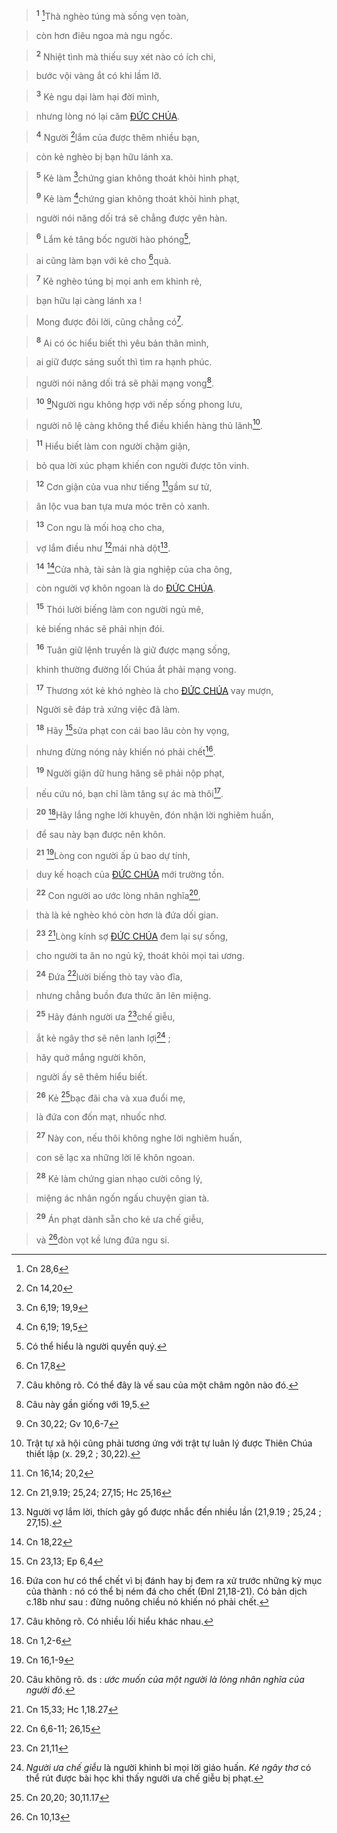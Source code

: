 > <sup><b>1</b></sup> [^1@-7890e656-80ae-4e44-85d5-7faf8e3c3245]Thà nghèo túng mà sống vẹn toàn,
>


> còn hơn điêu ngoa mà ngu ngốc.
>


> <sup><b>2</b></sup> Nhiệt tình mà thiếu suy xét nào có ích chi,
>


> bước vội vàng ắt có khi lầm lỡ.
>


> <sup><b>3</b></sup> Kẻ ngu dại làm hại đời mình,
>


> nhưng lòng nó lại căm [ĐỨC CHÚA]().
>


> <sup><b>4</b></sup> Người [^2@-7890e656-80ae-4e44-85d5-7faf8e3c3245]lắm của được thêm nhiều bạn,
>


> còn kẻ nghèo bị bạn hữu lánh xa.
>


> <sup><b>5</b></sup> Kẻ làm [^3@-7890e656-80ae-4e44-85d5-7faf8e3c3245]chứng gian không thoát khỏi hình phạt,
> 
> <sup><b>9</b></sup> Kẻ làm [^5@-7890e656-80ae-4e44-85d5-7faf8e3c3245]chứng gian không thoát khỏi hình phạt,
>


> người nói năng dối trá sẽ chẳng được yên hàn.
>


> <sup><b>6</b></sup> Lắm kẻ tâng bốc người hào phóng[^1-7890e656-80ae-4e44-85d5-7faf8e3c3245],
>


> ai cũng làm bạn với kẻ cho [^4@-7890e656-80ae-4e44-85d5-7faf8e3c3245]quà.
>


> <sup><b>7</b></sup> Kẻ nghèo túng bị mọi anh em khinh rẻ,
>


> bạn hữu lại càng lánh xa !
>


> Mong được đôi lời, cũng chẳng có[^2-7890e656-80ae-4e44-85d5-7faf8e3c3245].
>


> <sup><b>8</b></sup> Ai có óc hiểu biết thì yêu bản thân mình,
>


> ai giữ được sáng suốt thì tìm ra hạnh phúc.
>


> người nói năng dối trá sẽ phải mạng vong[^3-7890e656-80ae-4e44-85d5-7faf8e3c3245].
>


> <sup><b>10</b></sup> [^6@-7890e656-80ae-4e44-85d5-7faf8e3c3245]Người ngu không hợp với nếp sống phong lưu,
>


> người nô lệ càng không thể điều khiển hàng thủ lãnh[^4-7890e656-80ae-4e44-85d5-7faf8e3c3245].
>


> <sup><b>11</b></sup> Hiểu biết làm con người chậm giận,
>


> bỏ qua lời xúc phạm khiến con người được tôn vinh.
>


> <sup><b>12</b></sup> Cơn giận của vua như tiếng [^7@-7890e656-80ae-4e44-85d5-7faf8e3c3245]gầm sư tử,
>


> ân lộc vua ban tựa mưa móc trên cỏ xanh.
>


> <sup><b>13</b></sup> Con ngu là mối hoạ cho cha,
>


> vợ lắm điều như [^8@-7890e656-80ae-4e44-85d5-7faf8e3c3245]mái nhà dột[^5-7890e656-80ae-4e44-85d5-7faf8e3c3245].
>


> <sup><b>14</b></sup> [^9@-7890e656-80ae-4e44-85d5-7faf8e3c3245]Cửa nhà, tài sản là gia nghiệp của cha ông,
>


> còn người vợ khôn ngoan là do [ĐỨC CHÚA]().
>


> <sup><b>15</b></sup> Thói lười biếng làm con người ngủ mê,
>


> kẻ biếng nhác sẽ phải nhịn đói.
>


> <sup><b>16</b></sup> Tuân giữ lệnh truyền là giữ được mạng sống,
>


> khinh thường đường lối Chúa ắt phải mạng vong.
>


> <sup><b>17</b></sup> Thương xót kẻ khó nghèo là cho [ĐỨC CHÚA]() vay mượn,
>


> Người sẽ đáp trả xứng việc đã làm.
>


> <sup><b>18</b></sup> Hãy [^10@-7890e656-80ae-4e44-85d5-7faf8e3c3245]sửa phạt con cái bao lâu còn hy vọng,
>


> nhưng đừng nóng nảy khiến nó phải chết[^6-7890e656-80ae-4e44-85d5-7faf8e3c3245].
>


> <sup><b>19</b></sup> Người giận dữ hung hăng sẽ phải nộp phạt,
>


> nếu cứu nó, bạn chỉ làm tăng sự ác mà thôi[^7-7890e656-80ae-4e44-85d5-7faf8e3c3245].
>


> <sup><b>20</b></sup> [^11@-7890e656-80ae-4e44-85d5-7faf8e3c3245]Hãy lắng nghe lời khuyên, đón nhận lời nghiêm huấn,
>


> để sau này bạn được nên khôn.
>


> <sup><b>21</b></sup> [^12@-7890e656-80ae-4e44-85d5-7faf8e3c3245]Lòng con người ấp ủ bao dự tính,
>


> duy kế hoạch của [ĐỨC CHÚA]() mới trường tồn.
>


> <sup><b>22</b></sup> Con người ao ước lòng nhân nghĩa[^8-7890e656-80ae-4e44-85d5-7faf8e3c3245],
>


> thà là kẻ nghèo khó còn hơn là đứa dối gian.
>


> <sup><b>23</b></sup> [^13@-7890e656-80ae-4e44-85d5-7faf8e3c3245]Lòng kính sợ [ĐỨC CHÚA]() đem lại sự sống,
>


> cho người ta ăn no ngủ kỹ, thoát khỏi mọi tai ương.
>


> <sup><b>24</b></sup> Đứa [^14@-7890e656-80ae-4e44-85d5-7faf8e3c3245]lười biếng thò tay vào đĩa,
>


> nhưng chẳng buồn đưa thức ăn lên miệng.
>


> <sup><b>25</b></sup> Hãy đánh người ưa [^15@-7890e656-80ae-4e44-85d5-7faf8e3c3245]chế giễu,
>


> ắt kẻ ngây thơ sẽ nên lanh lợi[^9-7890e656-80ae-4e44-85d5-7faf8e3c3245] ;
>


> hãy quở mắng người khôn,
>


> người ấy sẽ thêm hiểu biết.
>


> <sup><b>26</b></sup> Kẻ [^16@-7890e656-80ae-4e44-85d5-7faf8e3c3245]bạc đãi cha và xua đuổi mẹ,
>


> là đứa con đốn mạt, nhuốc nhơ.
>


> <sup><b>27</b></sup> Này con, nếu thôi không nghe lời nghiêm huấn,
>


> con sẽ lạc xa những lời lẽ khôn ngoan.
>


> <sup><b>28</b></sup> Kẻ làm chứng gian nhạo cười công lý,
>


> miệng ác nhân ngốn ngấu chuyện gian tà.
>


> <sup><b>29</b></sup> Án phạt dành sẵn cho kẻ ưa chế giễu,
>


> và [^17@-7890e656-80ae-4e44-85d5-7faf8e3c3245]đòn vọt kề lưng đứa ngu si.
>

[^1-7890e656-80ae-4e44-85d5-7faf8e3c3245]: Có thể hiểu là người quyền quý.
[^2-7890e656-80ae-4e44-85d5-7faf8e3c3245]: Câu không rõ. Có thể đây là vế sau của một châm ngôn nào đó.
[^3-7890e656-80ae-4e44-85d5-7faf8e3c3245]: Câu này gần giống với 19,5.
[^4-7890e656-80ae-4e44-85d5-7faf8e3c3245]: Trật tự xã hội cũng phải tương ứng với trật tự luân lý được Thiên Chúa thiết lập (x. 29,2 ; 30,22).
[^5-7890e656-80ae-4e44-85d5-7faf8e3c3245]: Người vợ lắm lời, thích gây gổ được nhắc đến nhiều lần (21,9.19 ; 25,24 ; 27,15).
[^6-7890e656-80ae-4e44-85d5-7faf8e3c3245]: Đứa con hư có thể chết vì bị đánh hay bị đem ra xử trước những kỳ mục của thành : nó có thể bị ném đá cho chết (Đnl 21,18-21). Có bản dịch c.18b như sau : đừng nuông chiều nó khiến nó phải chết.
[^7-7890e656-80ae-4e44-85d5-7faf8e3c3245]: Câu không rõ. Có nhiều lối hiểu khác nhau.
[^8-7890e656-80ae-4e44-85d5-7faf8e3c3245]: Câu không rõ. ds : *ước muốn của một người là lòng nhân nghĩa của người đó*.
[^9-7890e656-80ae-4e44-85d5-7faf8e3c3245]: *Người ưa chế giễu* là người khinh bỉ mọi lời giáo huấn. *Kẻ ngây thơ* có thể rút được bài học khi thấy người ưa chế giễu bị phạt.
[^1@-7890e656-80ae-4e44-85d5-7faf8e3c3245]: Cn 28,6
[^2@-7890e656-80ae-4e44-85d5-7faf8e3c3245]: Cn 14,20
[^3@-7890e656-80ae-4e44-85d5-7faf8e3c3245]: Cn 6,19; 19,9
[^4@-7890e656-80ae-4e44-85d5-7faf8e3c3245]: Cn 17,8
[^5@-7890e656-80ae-4e44-85d5-7faf8e3c3245]: Cn 6,19; 19,5
[^6@-7890e656-80ae-4e44-85d5-7faf8e3c3245]: Cn 30,22; Gv 10,6-7
[^7@-7890e656-80ae-4e44-85d5-7faf8e3c3245]: Cn 16,14; 20,2
[^8@-7890e656-80ae-4e44-85d5-7faf8e3c3245]: Cn 21,9.19; 25,24; 27,15; Hc 25,16
[^9@-7890e656-80ae-4e44-85d5-7faf8e3c3245]: Cn 18,22
[^10@-7890e656-80ae-4e44-85d5-7faf8e3c3245]: Cn 23,13; Ep 6,4
[^11@-7890e656-80ae-4e44-85d5-7faf8e3c3245]: Cn 1,2-6
[^12@-7890e656-80ae-4e44-85d5-7faf8e3c3245]: Cn 16,1-9
[^13@-7890e656-80ae-4e44-85d5-7faf8e3c3245]: Cn 15,33; Hc 1,18.27
[^14@-7890e656-80ae-4e44-85d5-7faf8e3c3245]: Cn 6,6-11; 26,15
[^15@-7890e656-80ae-4e44-85d5-7faf8e3c3245]: Cn 21,11
[^16@-7890e656-80ae-4e44-85d5-7faf8e3c3245]: Cn 20,20; 30,11.17
[^17@-7890e656-80ae-4e44-85d5-7faf8e3c3245]: Cn 10,13